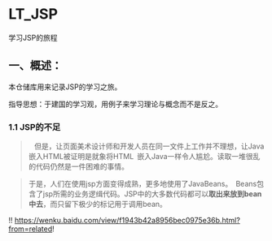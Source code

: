 # LT_JSP
学习JSP的旅程

## 一、概述：

本仓储库用来记录JSP的学习之旅。

指导思想：于建国的学习观，用例子来学习理论与概念而不是反之。

### 1.1 JSP的不足

>   但是，让页面美术设计师和开发人员在同一文件上工作并不理想，让Java嵌入HTML被证明是就象将HTML 嵌入Java一样令人尴尬。读取一堆很乱的代码仍然是一件困难的事情。   

>   于是，人们在使用jsp方面变得成熟，更多地使用了JavaBeans。 Beans包含了jsp所需的业务逻缉代码。JSP中的大多数代码都可以**取出来放到bean中去**，而只留下极少的标记用于调用bean。

!! https://wenku.baidu.com/view/f1943b42a8956bec0975e36b.html?from=related!
